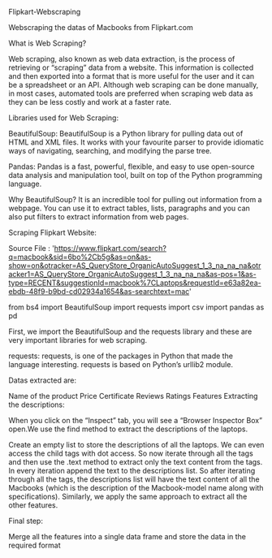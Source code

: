 Flipkart-Webscraping

Webscraping the datas of Macbooks from Flipkart.com

What is Web Scraping?

Web scraping, also known as web data extraction, is the process of retrieving or “scraping” data from a website. This information is collected and then exported into a format that is more useful for the user and it can be a spreadsheet or an API. Although web scraping can be done manually, in most cases, automated tools are preferred when scraping web data as they can be less costly and work at a faster rate.

Libraries used for Web Scraping:

BeautifulSoup: BeautifulSoup is a Python library for pulling data out of HTML and XML files. It works with your favourite parser to provide idiomatic ways of navigating, searching, and modifying the parse tree.

Pandas: Pandas is a fast, powerful, flexible, and easy to use open-source data analysis and manipulation tool, built on top of the Python programming language.

Why BeautifulSoup? It is an incredible tool for pulling out information from a webpage. You can use it to extract tables, lists, paragraphs and you can also put filters to extract information from web pages.

Scraping Flipkart Website:

Source File : 'https://www.flipkart.com/search?q=macbook&sid=6bo%2Cb5g&as=on&as-show=on&otracker=AS_QueryStore_OrganicAutoSuggest_1_3_na_na_na&otracker1=AS_QueryStore_OrganicAutoSuggest_1_3_na_na_na&as-pos=1&as-type=RECENT&suggestionId=macbook%7CLaptops&requestId=e63a82ea-ebdb-48f9-b9bd-cd02934a1654&as-searchtext=mac'

from bs4 import BeautifulSoup import requests import csv import pandas as pd

First, we import the BeautifulSoup and the requests library and these are very important libraries for web scraping.

requests: requests, is one of the packages in Python that made the language interesting. requests is based on Python’s urllib2 module.

Datas extracted are:

Name of the product
Price
Certificate
Reviews
Ratings
Features
Extracting the descriptions:

When you click on the “Inspect” tab, you will see a “Browser Inspector Box” open.We use the find method to extract the descriptions of the laptops.

Create an empty list to store the descriptions of all the laptops. We can even access the child tags with dot access. So now iterate through all the tags and then use the .text method to extract only the text content from the tags. In every iteration append the text to the descriptions list. So after iterating through all the tags, the descriptions list will have the text content of all the Macbooks (which is the description of the Macbook-model name along with specifications). Similarly, we apply the same approach to extract all the other features.

Final step:

Merge all the features into a single data frame and store the data in the required format
